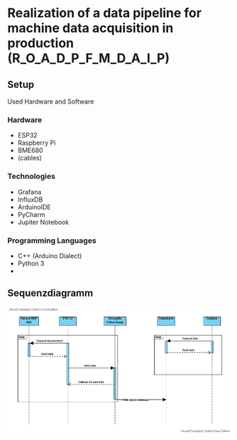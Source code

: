 # Realization of a data pipeline for machine data acquisition in production (R_O_A_D_P_F_M_D_A_I_P)
## Setup
Used Hardware and Software
### Hardware
- ESP32
- Raspberry Pi
- BME680
- (cables)
### Technologies
- Grafana
- InfluxDB
- ArduinoIDE
- PyCharm
- Jupiter Notebook
### Programming Languages
- C++ (Arduino Dialect)
- Python 3
- 
## Sequenzdiagramm
![image](/doc/images/UML_Sensor.png)

